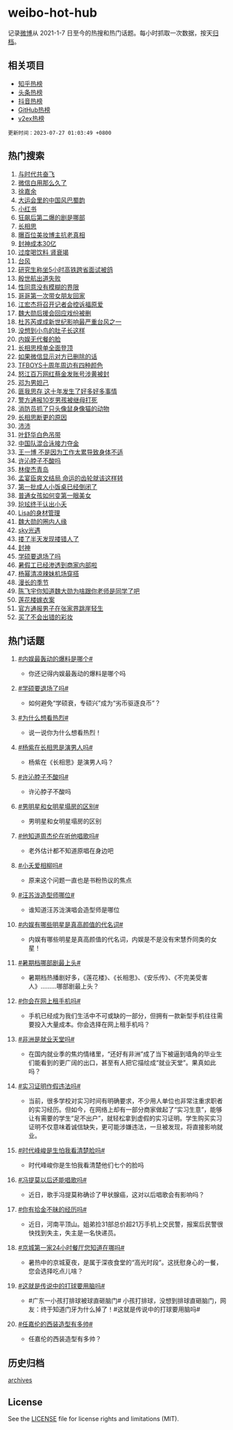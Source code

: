 # weibo-hot-hub

记录[微博](https://www.weibo.com)从 2021-1-7 日至今的热搜和热门话题。每小时抓取一次数据，按天[归档](archives)。

## 相关项目

- [知乎热榜](https://github.com/lonnyzhang423/zhihu-hot-hub)
- [头条热榜](https://github.com/lonnyzhang423/toutiao-hot-hub)
- [抖音热榜](https://github.com/lonnyzhang423/douyin-hot-hub)
- [GitHub热榜](https://github.com/lonnyzhang423/github-hot-hub)
- [v2ex热榜](https://github.com/lonnyzhang423/v2ex-hot-hub)


`更新时间：2023-07-27 01:03:49 +0800`

## 热门搜索

1. [与时代共奋飞](https://m.weibo.cn/search?containerid=100103type%3D1%26t%3D10%26q%3D%23%E4%B8%8E%E6%97%B6%E4%BB%A3%E5%85%B1%E5%A5%8B%E9%A3%9E%23&stream_entry_id=51&isnewpage=1&extparam=seat%3D1%26c_type%3D51%26filter_type%3Drealtimehot%26cate%3D10103%26pos%3D0%26dgr%3D0%26stream_entry_id%3D51%26display_time%3D1690391027%26pre_seqid%3D1690391027331027349173&luicode=10000011&lfid=106003type%253D25%2526t%253D3%2526disable_hot%253D1%2526filter_type%253Drealtimehot)
1. [微信白用那么久了](https://m.weibo.cn/search?containerid=100103type%3D1%26t%3D10%26q%3D%E5%BE%AE%E4%BF%A1%E7%99%BD%E7%94%A8%E9%82%A3%E4%B9%88%E4%B9%85%E4%BA%86&stream_entry_id=31&isnewpage=1&extparam=seat%3D1%26c_type%3D31%26flag%3D1%26cate%3D5001%26q%3D%25E5%25BE%25AE%25E4%25BF%25A1%25E7%2599%25BD%25E7%2594%25A8%25E9%2582%25A3%25E4%25B9%2588%25E4%25B9%2585%25E4%25BA%2586%26stream_entry_id%3D31%26filter_type%3Drealtimehot%26dgr%3D0%26band_rank%3D1%26pos%3D0%26lcate%3D5001%26realpos%3D1%26display_time%3D1690391027%26pre_seqid%3D1690391027331027349173&luicode=10000011&lfid=106003type%253D25%2526t%253D3%2526disable_hot%253D1%2526filter_type%253Drealtimehot)
1. [徐嘉余](https://m.weibo.cn/search?containerid=100103type%3D1%26t%3D10%26q%3D%E5%BE%90%E5%98%89%E4%BD%99&stream_entry_id=31&isnewpage=1&extparam=seat%3D1%26c_type%3D31%26flag%3D16%26cate%3D5001%26q%3D%25E5%25BE%2590%25E5%2598%2589%25E4%25BD%2599%26stream_entry_id%3D31%26filter_type%3Drealtimehot%26dgr%3D0%26band_rank%3D2%26pos%3D1%26lcate%3D5001%26realpos%3D2%26display_time%3D1690391027%26pre_seqid%3D1690391027331027349173&luicode=10000011&lfid=106003type%253D25%2526t%253D3%2526disable_hot%253D1%2526filter_type%253Drealtimehot)
1. [大运会里的中国风巴蜀韵](https://m.weibo.cn/search?containerid=100103type%3D1%26t%3D10%26q%3D%23%E5%A4%A7%E8%BF%90%E4%BC%9A%E9%87%8C%E7%9A%84%E4%B8%AD%E5%9B%BD%E9%A3%8E%E5%B7%B4%E8%9C%80%E9%9F%B5%23&stream_entry_id=31&isnewpage=1&extparam=seat%3D1%26c_type%3D31%26flag%3D0%26cate%3D5001%26q%3D%2523%25E5%25A4%25A7%25E8%25BF%2590%25E4%25BC%259A%25E9%2587%258C%25E7%259A%2584%25E4%25B8%25AD%25E5%259B%25BD%25E9%25A3%258E%25E5%25B7%25B4%25E8%259C%2580%25E9%259F%25B5%2523%26stream_entry_id%3D31%26filter_type%3Drealtimehot%26dgr%3D0%26band_rank%3D3%26pos%3D2%26lcate%3D5001%26realpos%3D3%26display_time%3D1690391027%26pre_seqid%3D1690391027331027349173&luicode=10000011&lfid=106003type%253D25%2526t%253D3%2526disable_hot%253D1%2526filter_type%253Drealtimehot)
1. [小红书](https://m.weibo.cn/search?containerid=100103type%3D1%26t%3D10%26q%3D%E5%B0%8F%E7%BA%A2%E4%B9%A6&stream_entry_id=31&isnewpage=1&extparam=seat%3D1%26c_type%3D31%26flag%3D1%26cate%3D5001%26q%3D%25E5%25B0%258F%25E7%25BA%25A2%25E4%25B9%25A6%26stream_entry_id%3D31%26filter_type%3Drealtimehot%26dgr%3D0%26band_rank%3D4%26pos%3D3%26lcate%3D5001%26realpos%3D4%26display_time%3D1690391027%26pre_seqid%3D1690391027331027349173&luicode=10000011&lfid=106003type%253D25%2526t%253D3%2526disable_hot%253D1%2526filter_type%253Drealtimehot)
1. [狂飙后第二爆的剧是哪部](https://m.weibo.cn/search?containerid=100103type%3D1%26t%3D10%26q%3D%23%E7%8B%82%E9%A3%99%E5%90%8E%E7%AC%AC%E4%BA%8C%E7%88%86%E7%9A%84%E5%89%A7%E6%98%AF%E5%93%AA%E9%83%A8%23&stream_entry_id=31&isnewpage=1&extparam=seat%3D1%26c_type%3D31%26flag%3D2%26cate%3D5001%26q%3D%2523%25E7%258B%2582%25E9%25A3%2599%25E5%2590%258E%25E7%25AC%25AC%25E4%25BA%258C%25E7%2588%2586%25E7%259A%2584%25E5%2589%25A7%25E6%2598%25AF%25E5%2593%25AA%25E9%2583%25A8%2523%26stream_entry_id%3D31%26filter_type%3Drealtimehot%26dgr%3D0%26band_rank%3D5%26pos%3D4%26lcate%3D5001%26realpos%3D5%26display_time%3D1690391027%26pre_seqid%3D1690391027331027349173&luicode=10000011&lfid=106003type%253D25%2526t%253D3%2526disable_hot%253D1%2526filter_type%253Drealtimehot)
1. [长相思](https://m.weibo.cn/search?containerid=100103type%3D1%26t%3D10%26q%3D%E9%95%BF%E7%9B%B8%E6%80%9D&stream_entry_id=31&isnewpage=1&extparam=seat%3D1%26c_type%3D31%26flag%3D16%26cate%3D5001%26q%3D%25E9%2595%25BF%25E7%259B%25B8%25E6%2580%259D%26stream_entry_id%3D31%26filter_type%3Drealtimehot%26dgr%3D0%26band_rank%3D6%26pos%3D5%26lcate%3D5001%26realpos%3D6%26display_time%3D1690391027%26pre_seqid%3D1690391027331027349173&luicode=10000011&lfid=106003type%253D25%2526t%253D3%2526disable_hot%253D1%2526filter_type%253Drealtimehot)
1. [曝百位美妆博主抗老真相](https://m.weibo.cn/search?containerid=100103type%3D1%26t%3D10%26q%3D%23%E6%9B%9D%E7%99%BE%E4%BD%8D%E7%BE%8E%E5%A6%86%E5%8D%9A%E4%B8%BB%E6%8A%97%E8%80%81%E7%9C%9F%E7%9B%B8%23&stream_entry_id=31&isnewpage=1&extparam=seat%3D1%26c_type%3D31%26cate%3D5001%26q%3D%2523%25E6%259B%259D%25E7%2599%25BE%25E4%25BD%258D%25E7%25BE%258E%25E5%25A6%2586%25E5%258D%259A%25E4%25B8%25BB%25E6%258A%2597%25E8%2580%2581%25E7%259C%259F%25E7%259B%25B8%2523%26stream_entry_id%3D31%26dgr%3D0%26lcate%3D5001%26filter_type%3Drealtimehot%26topic_ad%3D1%26band_rank%3D7%26pos%3D6%26adid%3D197281%26is_ad_pos%3D1%26display_time%3D1690391027%26pre_seqid%3D1690391027331027349173&luicode=10000011&lfid=106003type%253D25%2526t%253D3%2526disable_hot%253D1%2526filter_type%253Drealtimehot)
1. [封神成本30亿](https://m.weibo.cn/search?containerid=100103type%3D1%26t%3D10%26q%3D%23%E5%B0%81%E7%A5%9E%E6%88%90%E6%9C%AC30%E4%BA%BF%23&stream_entry_id=31&isnewpage=1&extparam=seat%3D1%26c_type%3D31%26flag%3D0%26cate%3D5001%26q%3D%2523%25E5%25B0%2581%25E7%25A5%259E%25E6%2588%2590%25E6%259C%25AC30%25E4%25BA%25BF%2523%26stream_entry_id%3D31%26filter_type%3Drealtimehot%26dgr%3D0%26band_rank%3D7%26pos%3D7%26lcate%3D5001%26realpos%3D7%26display_time%3D1690391027%26pre_seqid%3D1690391027331027349173&luicode=10000011&lfid=106003type%253D25%2526t%253D3%2526disable_hot%253D1%2526filter_type%253Drealtimehot)
1. [过度喝饮料 肾衰竭](https://m.weibo.cn/search?containerid=100103type%3D1%26t%3D10%26q%3D%E8%BF%87%E5%BA%A6%E5%96%9D%E9%A5%AE%E6%96%99+%E8%82%BE%E8%A1%B0%E7%AB%AD&stream_entry_id=31&isnewpage=1&extparam=seat%3D1%26c_type%3D31%26flag%3D0%26cate%3D5001%26q%3D%25E8%25BF%2587%25E5%25BA%25A6%25E5%2596%259D%25E9%25A5%25AE%25E6%2596%2599%2520%25E8%2582%25BE%25E8%25A1%25B0%25E7%25AB%25AD%26stream_entry_id%3D31%26filter_type%3Drealtimehot%26dgr%3D0%26band_rank%3D8%26pos%3D8%26lcate%3D5001%26realpos%3D8%26display_time%3D1690391027%26pre_seqid%3D1690391027331027349173&luicode=10000011&lfid=106003type%253D25%2526t%253D3%2526disable_hot%253D1%2526filter_type%253Drealtimehot)
1. [台风](https://m.weibo.cn/search?containerid=100103type%3D1%26t%3D10%26q%3D%E5%8F%B0%E9%A3%8E&stream_entry_id=31&isnewpage=1&extparam=seat%3D1%26c_type%3D31%26flag%3D0%26cate%3D5001%26q%3D%25E5%258F%25B0%25E9%25A3%258E%26stream_entry_id%3D31%26filter_type%3Drealtimehot%26dgr%3D0%26band_rank%3D9%26pos%3D9%26lcate%3D5001%26realpos%3D9%26display_time%3D1690391027%26pre_seqid%3D1690391027331027349173&luicode=10000011&lfid=106003type%253D25%2526t%253D3%2526disable_hot%253D1%2526filter_type%253Drealtimehot)
1. [研究生称坐5小时高铁跨省面试被鸽](https://m.weibo.cn/search?containerid=100103type%3D1%26t%3D10%26q%3D%23%E7%A0%94%E7%A9%B6%E7%94%9F%E7%A7%B0%E5%9D%905%E5%B0%8F%E6%97%B6%E9%AB%98%E9%93%81%E8%B7%A8%E7%9C%81%E9%9D%A2%E8%AF%95%E8%A2%AB%E9%B8%BD%23&stream_entry_id=31&isnewpage=1&extparam=seat%3D1%26c_type%3D31%26flag%3D0%26cate%3D5001%26q%3D%2523%25E7%25A0%2594%25E7%25A9%25B6%25E7%2594%259F%25E7%25A7%25B0%25E5%259D%25905%25E5%25B0%258F%25E6%2597%25B6%25E9%25AB%2598%25E9%2593%2581%25E8%25B7%25A8%25E7%259C%2581%25E9%259D%25A2%25E8%25AF%2595%25E8%25A2%25AB%25E9%25B8%25BD%2523%26stream_entry_id%3D31%26filter_type%3Drealtimehot%26dgr%3D0%26band_rank%3D10%26pos%3D10%26lcate%3D5001%26realpos%3D10%26display_time%3D1690391027%26pre_seqid%3D1690391027331027349173&luicode=10000011&lfid=106003type%253D25%2526t%253D3%2526disable_hot%253D1%2526filter_type%253Drealtimehot)
1. [殷世航出道失败](https://m.weibo.cn/search?containerid=100103type%3D1%26t%3D10%26q%3D%23%E6%AE%B7%E4%B8%96%E8%88%AA%E5%87%BA%E9%81%93%E5%A4%B1%E8%B4%A5%23&stream_entry_id=31&isnewpage=1&extparam=seat%3D1%26c_type%3D31%26flag%3D2%26cate%3D5001%26q%3D%2523%25E6%25AE%25B7%25E4%25B8%2596%25E8%2588%25AA%25E5%2587%25BA%25E9%2581%2593%25E5%25A4%25B1%25E8%25B4%25A5%2523%26stream_entry_id%3D31%26filter_type%3Drealtimehot%26dgr%3D0%26band_rank%3D11%26pos%3D11%26lcate%3D5001%26realpos%3D11%26display_time%3D1690391027%26pre_seqid%3D1690391027331027349173&luicode=10000011&lfid=106003type%253D25%2526t%253D3%2526disable_hot%253D1%2526filter_type%253Drealtimehot)
1. [性同意没有模糊的界限](https://m.weibo.cn/search?containerid=100103type%3D1%26t%3D10%26q%3D%23%E6%80%A7%E5%90%8C%E6%84%8F%E6%B2%A1%E6%9C%89%E6%A8%A1%E7%B3%8A%E7%9A%84%E7%95%8C%E9%99%90%23&stream_entry_id=31&isnewpage=1&extparam=seat%3D1%26c_type%3D31%26flag%3D2%26cate%3D5001%26q%3D%2523%25E6%2580%25A7%25E5%2590%258C%25E6%2584%258F%25E6%25B2%25A1%25E6%259C%2589%25E6%25A8%25A1%25E7%25B3%258A%25E7%259A%2584%25E7%2595%258C%25E9%2599%2590%2523%26stream_entry_id%3D31%26filter_type%3Drealtimehot%26dgr%3D0%26band_rank%3D12%26pos%3D12%26lcate%3D5001%26realpos%3D12%26display_time%3D1690391027%26pre_seqid%3D1690391027331027349173&luicode=10000011&lfid=106003type%253D25%2526t%253D3%2526disable_hot%253D1%2526filter_type%253Drealtimehot)
1. [哥哥第一次带女朋友回家](https://m.weibo.cn/search?containerid=100103type%3D1%26t%3D10%26q%3D%E5%93%A5%E5%93%A5%E7%AC%AC%E4%B8%80%E6%AC%A1%E5%B8%A6%E5%A5%B3%E6%9C%8B%E5%8F%8B%E5%9B%9E%E5%AE%B6&stream_entry_id=31&isnewpage=1&extparam=seat%3D1%26c_type%3D31%26flag%3D0%26cate%3D5001%26q%3D%25E5%2593%25A5%25E5%2593%25A5%25E7%25AC%25AC%25E4%25B8%2580%25E6%25AC%25A1%25E5%25B8%25A6%25E5%25A5%25B3%25E6%259C%258B%25E5%258F%258B%25E5%259B%259E%25E5%25AE%25B6%26stream_entry_id%3D31%26filter_type%3Drealtimehot%26dgr%3D0%26band_rank%3D13%26pos%3D13%26lcate%3D5001%26realpos%3D13%26display_time%3D1690391027%26pre_seqid%3D1690391027331027349173&luicode=10000011&lfid=106003type%253D25%2526t%253D3%2526disable_hot%253D1%2526filter_type%253Drealtimehot)
1. [江宏杰将召开记者会控诉福原爱](https://m.weibo.cn/search?containerid=100103type%3D1%26t%3D10%26q%3D%23%E6%B1%9F%E5%AE%8F%E6%9D%B0%E5%B0%86%E5%8F%AC%E5%BC%80%E8%AE%B0%E8%80%85%E4%BC%9A%E6%8E%A7%E8%AF%89%E7%A6%8F%E5%8E%9F%E7%88%B1%23&stream_entry_id=31&isnewpage=1&extparam=seat%3D1%26c_type%3D31%26flag%3D0%26cate%3D5001%26q%3D%2523%25E6%25B1%259F%25E5%25AE%258F%25E6%259D%25B0%25E5%25B0%2586%25E5%258F%25AC%25E5%25BC%2580%25E8%25AE%25B0%25E8%2580%2585%25E4%25BC%259A%25E6%258E%25A7%25E8%25AF%2589%25E7%25A6%258F%25E5%258E%259F%25E7%2588%25B1%2523%26stream_entry_id%3D31%26filter_type%3Drealtimehot%26dgr%3D0%26band_rank%3D14%26pos%3D14%26lcate%3D5001%26realpos%3D14%26display_time%3D1690391027%26pre_seqid%3D1690391027331027349173&luicode=10000011&lfid=106003type%253D25%2526t%253D3%2526disable_hot%253D1%2526filter_type%253Drealtimehot)
1. [魏大勋后援会回应戏份被删](https://m.weibo.cn/search?containerid=100103type%3D1%26t%3D10%26q%3D%23%E9%AD%8F%E5%A4%A7%E5%8B%8B%E5%90%8E%E6%8F%B4%E4%BC%9A%E5%9B%9E%E5%BA%94%E6%88%8F%E4%BB%BD%E8%A2%AB%E5%88%A0%23&stream_entry_id=31&isnewpage=1&extparam=seat%3D1%26c_type%3D31%26flag%3D0%26cate%3D5001%26q%3D%2523%25E9%25AD%258F%25E5%25A4%25A7%25E5%258B%258B%25E5%2590%258E%25E6%258F%25B4%25E4%25BC%259A%25E5%259B%259E%25E5%25BA%2594%25E6%2588%258F%25E4%25BB%25BD%25E8%25A2%25AB%25E5%2588%25A0%2523%26stream_entry_id%3D31%26filter_type%3Drealtimehot%26dgr%3D0%26band_rank%3D15%26pos%3D15%26lcate%3D5001%26realpos%3D15%26display_time%3D1690391027%26pre_seqid%3D1690391027331027349173&luicode=10000011&lfid=106003type%253D25%2526t%253D3%2526disable_hot%253D1%2526filter_type%253Drealtimehot)
1. [杜苏芮或成新世纪影响最严重台风之一](https://m.weibo.cn/search?containerid=100103type%3D1%26t%3D10%26q%3D%23%E6%9D%9C%E8%8B%8F%E8%8A%AE%E6%88%96%E6%88%90%E6%96%B0%E4%B8%96%E7%BA%AA%E5%BD%B1%E5%93%8D%E6%9C%80%E4%B8%A5%E9%87%8D%E5%8F%B0%E9%A3%8E%E4%B9%8B%E4%B8%80%23&stream_entry_id=31&isnewpage=1&extparam=seat%3D1%26c_type%3D31%26flag%3D0%26cate%3D5001%26q%3D%2523%25E6%259D%259C%25E8%258B%258F%25E8%258A%25AE%25E6%2588%2596%25E6%2588%2590%25E6%2596%25B0%25E4%25B8%2596%25E7%25BA%25AA%25E5%25BD%25B1%25E5%2593%258D%25E6%259C%2580%25E4%25B8%25A5%25E9%2587%258D%25E5%258F%25B0%25E9%25A3%258E%25E4%25B9%258B%25E4%25B8%2580%2523%26stream_entry_id%3D31%26filter_type%3Drealtimehot%26dgr%3D0%26band_rank%3D16%26pos%3D16%26lcate%3D5001%26realpos%3D16%26display_time%3D1690391027%26pre_seqid%3D1690391027331027349173&luicode=10000011&lfid=106003type%253D25%2526t%253D3%2526disable_hot%253D1%2526filter_type%253Drealtimehot)
1. [没想到小鸟的肚子长这样](https://m.weibo.cn/search?containerid=100103type%3D1%26t%3D10%26q%3D%23%E6%B2%A1%E6%83%B3%E5%88%B0%E5%B0%8F%E9%B8%9F%E7%9A%84%E8%82%9A%E5%AD%90%E9%95%BF%E8%BF%99%E6%A0%B7%23&stream_entry_id=31&isnewpage=1&extparam=seat%3D1%26c_type%3D31%26flag%3D0%26cate%3D5001%26q%3D%2523%25E6%25B2%25A1%25E6%2583%25B3%25E5%2588%25B0%25E5%25B0%258F%25E9%25B8%259F%25E7%259A%2584%25E8%2582%259A%25E5%25AD%2590%25E9%2595%25BF%25E8%25BF%2599%25E6%25A0%25B7%2523%26stream_entry_id%3D31%26filter_type%3Drealtimehot%26dgr%3D0%26band_rank%3D17%26pos%3D17%26lcate%3D5001%26realpos%3D17%26display_time%3D1690391027%26pre_seqid%3D1690391027331027349173&luicode=10000011&lfid=106003type%253D25%2526t%253D3%2526disable_hot%253D1%2526filter_type%253Drealtimehot)
1. [内娱无代餐的脸](https://m.weibo.cn/search?containerid=100103type%3D1%26t%3D10%26q%3D%23%E5%86%85%E5%A8%B1%E6%97%A0%E4%BB%A3%E9%A4%90%E7%9A%84%E8%84%B8%23&stream_entry_id=31&isnewpage=1&extparam=seat%3D1%26c_type%3D31%26flag%3D0%26cate%3D5001%26q%3D%2523%25E5%2586%2585%25E5%25A8%25B1%25E6%2597%25A0%25E4%25BB%25A3%25E9%25A4%2590%25E7%259A%2584%25E8%2584%25B8%2523%26stream_entry_id%3D31%26filter_type%3Drealtimehot%26dgr%3D0%26band_rank%3D18%26pos%3D18%26lcate%3D5001%26realpos%3D18%26display_time%3D1690391027%26pre_seqid%3D1690391027331027349173&luicode=10000011&lfid=106003type%253D25%2526t%253D3%2526disable_hot%253D1%2526filter_type%253Drealtimehot)
1. [长相思榜单全面登顶](https://m.weibo.cn/search?containerid=100103type%3D1%26t%3D10%26q%3D%23%E9%95%BF%E7%9B%B8%E6%80%9D%E6%A6%9C%E5%8D%95%E5%85%A8%E9%9D%A2%E7%99%BB%E9%A1%B6%23&stream_entry_id=31&isnewpage=1&extparam=seat%3D1%26c_type%3D31%26flag%3D0%26cate%3D5001%26q%3D%2523%25E9%2595%25BF%25E7%259B%25B8%25E6%2580%259D%25E6%25A6%259C%25E5%258D%2595%25E5%2585%25A8%25E9%259D%25A2%25E7%2599%25BB%25E9%25A1%25B6%2523%26stream_entry_id%3D31%26filter_type%3Drealtimehot%26dgr%3D0%26band_rank%3D19%26pos%3D19%26lcate%3D5001%26realpos%3D19%26display_time%3D1690391027%26pre_seqid%3D1690391027331027349173&luicode=10000011&lfid=106003type%253D25%2526t%253D3%2526disable_hot%253D1%2526filter_type%253Drealtimehot)
1. [如果微信显示对方已删除的话](https://m.weibo.cn/search?containerid=100103type%3D1%26t%3D10%26q%3D%23%E5%A6%82%E6%9E%9C%E5%BE%AE%E4%BF%A1%E6%98%BE%E7%A4%BA%E5%AF%B9%E6%96%B9%E5%B7%B2%E5%88%A0%E9%99%A4%E7%9A%84%E8%AF%9D%23&stream_entry_id=31&isnewpage=1&extparam=seat%3D1%26c_type%3D31%26flag%3D0%26cate%3D5001%26q%3D%2523%25E5%25A6%2582%25E6%259E%259C%25E5%25BE%25AE%25E4%25BF%25A1%25E6%2598%25BE%25E7%25A4%25BA%25E5%25AF%25B9%25E6%2596%25B9%25E5%25B7%25B2%25E5%2588%25A0%25E9%2599%25A4%25E7%259A%2584%25E8%25AF%259D%2523%26stream_entry_id%3D31%26filter_type%3Drealtimehot%26dgr%3D0%26band_rank%3D20%26pos%3D20%26lcate%3D5001%26realpos%3D20%26display_time%3D1690391027%26pre_seqid%3D1690391027331027349173&luicode=10000011&lfid=106003type%253D25%2526t%253D3%2526disable_hot%253D1%2526filter_type%253Drealtimehot)
1. [TFBOYS十周年周边有四种颜色](https://m.weibo.cn/search?containerid=100103type%3D1%26t%3D10%26q%3D%23TFBOYS%E5%8D%81%E5%91%A8%E5%B9%B4%E5%91%A8%E8%BE%B9%E6%9C%89%E5%9B%9B%E7%A7%8D%E9%A2%9C%E8%89%B2%23&stream_entry_id=31&isnewpage=1&extparam=seat%3D1%26c_type%3D31%26flag%3D1%26cate%3D5001%26q%3D%2523TFBOYS%25E5%258D%2581%25E5%2591%25A8%25E5%25B9%25B4%25E5%2591%25A8%25E8%25BE%25B9%25E6%259C%2589%25E5%259B%259B%25E7%25A7%258D%25E9%25A2%259C%25E8%2589%25B2%2523%26stream_entry_id%3D31%26filter_type%3Drealtimehot%26dgr%3D0%26band_rank%3D21%26pos%3D21%26lcate%3D5001%26realpos%3D21%26display_time%3D1690391027%26pre_seqid%3D1690391027331027349173&luicode=10000011&lfid=106003type%253D25%2526t%253D3%2526disable_hot%253D1%2526filter_type%253Drealtimehot)
1. [怒江百万网红蔡金发账号涉黄被封](https://m.weibo.cn/search?containerid=100103type%3D1%26t%3D10%26q%3D%23%E6%80%92%E6%B1%9F%E7%99%BE%E4%B8%87%E7%BD%91%E7%BA%A2%E8%94%A1%E9%87%91%E5%8F%91%E8%B4%A6%E5%8F%B7%E6%B6%89%E9%BB%84%E8%A2%AB%E5%B0%81%23&stream_entry_id=31&isnewpage=1&extparam=seat%3D1%26c_type%3D31%26flag%3D0%26cate%3D5001%26q%3D%2523%25E6%2580%2592%25E6%25B1%259F%25E7%2599%25BE%25E4%25B8%2587%25E7%25BD%2591%25E7%25BA%25A2%25E8%2594%25A1%25E9%2587%2591%25E5%258F%2591%25E8%25B4%25A6%25E5%258F%25B7%25E6%25B6%2589%25E9%25BB%2584%25E8%25A2%25AB%25E5%25B0%2581%2523%26stream_entry_id%3D31%26filter_type%3Drealtimehot%26dgr%3D0%26band_rank%3D22%26pos%3D22%26lcate%3D5001%26realpos%3D22%26display_time%3D1690391027%26pre_seqid%3D1690391027331027349173&luicode=10000011&lfid=106003type%253D25%2526t%253D3%2526disable_hot%253D1%2526filter_type%253Drealtimehot)
1. [邓为男妲己](https://m.weibo.cn/search?containerid=100103type%3D1%26t%3D10%26q%3D%23%E9%82%93%E4%B8%BA%E7%94%B7%E5%A6%B2%E5%B7%B1%23&stream_entry_id=31&isnewpage=1&extparam=seat%3D1%26c_type%3D31%26flag%3D0%26cate%3D5001%26q%3D%2523%25E9%2582%2593%25E4%25B8%25BA%25E7%2594%25B7%25E5%25A6%25B2%25E5%25B7%25B1%2523%26stream_entry_id%3D31%26filter_type%3Drealtimehot%26dgr%3D0%26band_rank%3D23%26pos%3D23%26lcate%3D5001%26realpos%3D23%26display_time%3D1690391027%26pre_seqid%3D1690391027331027349173&luicode=10000011&lfid=106003type%253D25%2526t%253D3%2526disable_hot%253D1%2526filter_type%253Drealtimehot)
1. [匪我思存 这十年发生了好多好多事情](https://m.weibo.cn/search?containerid=100103type%3D1%26t%3D10%26q%3D%E5%8C%AA%E6%88%91%E6%80%9D%E5%AD%98+%E8%BF%99%E5%8D%81%E5%B9%B4%E5%8F%91%E7%94%9F%E4%BA%86%E5%A5%BD%E5%A4%9A%E5%A5%BD%E5%A4%9A%E4%BA%8B%E6%83%85&stream_entry_id=31&isnewpage=1&extparam=seat%3D1%26c_type%3D31%26flag%3D0%26cate%3D5001%26q%3D%25E5%258C%25AA%25E6%2588%2591%25E6%2580%259D%25E5%25AD%2598%2520%25E8%25BF%2599%25E5%258D%2581%25E5%25B9%25B4%25E5%258F%2591%25E7%2594%259F%25E4%25BA%2586%25E5%25A5%25BD%25E5%25A4%259A%25E5%25A5%25BD%25E5%25A4%259A%25E4%25BA%258B%25E6%2583%2585%26stream_entry_id%3D31%26filter_type%3Drealtimehot%26dgr%3D0%26band_rank%3D24%26pos%3D24%26lcate%3D5001%26realpos%3D24%26display_time%3D1690391027%26pre_seqid%3D1690391027331027349173&luicode=10000011&lfid=106003type%253D25%2526t%253D3%2526disable_hot%253D1%2526filter_type%253Drealtimehot)
1. [警方通报10岁男孩被继母打死](https://m.weibo.cn/search?containerid=100103type%3D1%26t%3D10%26q%3D%23%E8%AD%A6%E6%96%B9%E9%80%9A%E6%8A%A510%E5%B2%81%E7%94%B7%E5%AD%A9%E8%A2%AB%E7%BB%A7%E6%AF%8D%E6%89%93%E6%AD%BB%23&stream_entry_id=31&isnewpage=1&extparam=seat%3D1%26c_type%3D31%26flag%3D0%26cate%3D5001%26q%3D%2523%25E8%25AD%25A6%25E6%2596%25B9%25E9%2580%259A%25E6%258A%25A510%25E5%25B2%2581%25E7%2594%25B7%25E5%25AD%25A9%25E8%25A2%25AB%25E7%25BB%25A7%25E6%25AF%258D%25E6%2589%2593%25E6%25AD%25BB%2523%26stream_entry_id%3D31%26filter_type%3Drealtimehot%26dgr%3D0%26band_rank%3D25%26pos%3D25%26lcate%3D5001%26realpos%3D25%26display_time%3D1690391027%26pre_seqid%3D1690391027331027349173&luicode=10000011&lfid=106003type%253D25%2526t%253D3%2526disable_hot%253D1%2526filter_type%253Drealtimehot)
1. [消防员抓了只头像鼠身像猫的动物](https://m.weibo.cn/search?containerid=100103type%3D1%26t%3D10%26q%3D%23%E6%B6%88%E9%98%B2%E5%91%98%E6%8A%93%E4%BA%86%E5%8F%AA%E5%A4%B4%E5%83%8F%E9%BC%A0%E8%BA%AB%E5%83%8F%E7%8C%AB%E7%9A%84%E5%8A%A8%E7%89%A9%23&stream_entry_id=31&isnewpage=1&extparam=seat%3D1%26c_type%3D31%26flag%3D32768%26cate%3D5001%26q%3D%2523%25E6%25B6%2588%25E9%2598%25B2%25E5%2591%2598%25E6%258A%2593%25E4%25BA%2586%25E5%258F%25AA%25E5%25A4%25B4%25E5%2583%258F%25E9%25BC%25A0%25E8%25BA%25AB%25E5%2583%258F%25E7%258C%25AB%25E7%259A%2584%25E5%258A%25A8%25E7%2589%25A9%2523%26stream_entry_id%3D31%26filter_type%3Drealtimehot%26dgr%3D0%26band_rank%3D26%26pos%3D26%26lcate%3D5001%26realpos%3D26%26display_time%3D1690391027%26pre_seqid%3D1690391027331027349173&luicode=10000011&lfid=106003type%253D25%2526t%253D3%2526disable_hot%253D1%2526filter_type%253Drealtimehot)
1. [长相思断更的原因](https://m.weibo.cn/search?containerid=100103type%3D1%26t%3D10%26q%3D%23%E9%95%BF%E7%9B%B8%E6%80%9D%E6%96%AD%E6%9B%B4%E7%9A%84%E5%8E%9F%E5%9B%A0%23&stream_entry_id=31&isnewpage=1&extparam=seat%3D1%26c_type%3D31%26flag%3D0%26cate%3D5001%26q%3D%2523%25E9%2595%25BF%25E7%259B%25B8%25E6%2580%259D%25E6%2596%25AD%25E6%259B%25B4%25E7%259A%2584%25E5%258E%259F%25E5%259B%25A0%2523%26stream_entry_id%3D31%26filter_type%3Drealtimehot%26dgr%3D0%26band_rank%3D27%26pos%3D27%26lcate%3D5001%26realpos%3D27%26display_time%3D1690391027%26pre_seqid%3D1690391027331027349173&luicode=10000011&lfid=106003type%253D25%2526t%253D3%2526disable_hot%253D1%2526filter_type%253Drealtimehot)
1. [沛沛](https://m.weibo.cn/search?containerid=100103type%3D1%26t%3D10%26q%3D%E6%B2%9B%E6%B2%9B&stream_entry_id=31&isnewpage=1&extparam=seat%3D1%26c_type%3D31%26flag%3D0%26cate%3D5001%26q%3D%25E6%25B2%259B%25E6%25B2%259B%26stream_entry_id%3D31%26filter_type%3Drealtimehot%26dgr%3D0%26band_rank%3D28%26pos%3D28%26lcate%3D5001%26realpos%3D28%26display_time%3D1690391027%26pre_seqid%3D1690391027331027349173&luicode=10000011&lfid=106003type%253D25%2526t%253D3%2526disable_hot%253D1%2526filter_type%253Drealtimehot)
1. [叶舒华白色吊带](https://m.weibo.cn/search?containerid=100103type%3D1%26t%3D10%26q%3D%23%E5%8F%B6%E8%88%92%E5%8D%8E%E7%99%BD%E8%89%B2%E5%90%8A%E5%B8%A6%23&stream_entry_id=31&isnewpage=1&extparam=seat%3D1%26c_type%3D31%26flag%3D0%26cate%3D5001%26q%3D%2523%25E5%258F%25B6%25E8%2588%2592%25E5%258D%258E%25E7%2599%25BD%25E8%2589%25B2%25E5%2590%258A%25E5%25B8%25A6%2523%26stream_entry_id%3D31%26filter_type%3Drealtimehot%26dgr%3D0%26band_rank%3D29%26pos%3D29%26lcate%3D5001%26realpos%3D29%26display_time%3D1690391027%26pre_seqid%3D1690391027331027349173&luicode=10000011&lfid=106003type%253D25%2526t%253D3%2526disable_hot%253D1%2526filter_type%253Drealtimehot)
1. [中国队混合泳接力夺金](https://m.weibo.cn/search?containerid=100103type%3D1%26t%3D10%26q%3D%23%E4%B8%AD%E5%9B%BD%E9%98%9F%E6%B7%B7%E5%90%88%E6%B3%B3%E6%8E%A5%E5%8A%9B%E5%A4%BA%E9%87%91%23&stream_entry_id=31&isnewpage=1&extparam=seat%3D1%26c_type%3D31%26flag%3D0%26cate%3D5001%26q%3D%2523%25E4%25B8%25AD%25E5%259B%25BD%25E9%2598%259F%25E6%25B7%25B7%25E5%2590%2588%25E6%25B3%25B3%25E6%258E%25A5%25E5%258A%259B%25E5%25A4%25BA%25E9%2587%2591%2523%26stream_entry_id%3D31%26filter_type%3Drealtimehot%26dgr%3D0%26band_rank%3D30%26pos%3D30%26lcate%3D5001%26realpos%3D30%26display_time%3D1690391027%26pre_seqid%3D1690391027331027349173&luicode=10000011&lfid=106003type%253D25%2526t%253D3%2526disable_hot%253D1%2526filter_type%253Drealtimehot)
1. [王一博 不是因为工作太累导致身体不适](https://m.weibo.cn/search?containerid=100103type%3D1%26t%3D10%26q%3D%E7%8E%8B%E4%B8%80%E5%8D%9A+%E4%B8%8D%E6%98%AF%E5%9B%A0%E4%B8%BA%E5%B7%A5%E4%BD%9C%E5%A4%AA%E7%B4%AF%E5%AF%BC%E8%87%B4%E8%BA%AB%E4%BD%93%E4%B8%8D%E9%80%82&stream_entry_id=31&isnewpage=1&extparam=seat%3D1%26c_type%3D31%26flag%3D0%26cate%3D5001%26q%3D%25E7%258E%258B%25E4%25B8%2580%25E5%258D%259A%2520%25E4%25B8%258D%25E6%2598%25AF%25E5%259B%25A0%25E4%25B8%25BA%25E5%25B7%25A5%25E4%25BD%259C%25E5%25A4%25AA%25E7%25B4%25AF%25E5%25AF%25BC%25E8%2587%25B4%25E8%25BA%25AB%25E4%25BD%2593%25E4%25B8%258D%25E9%2580%2582%26stream_entry_id%3D31%26filter_type%3Drealtimehot%26dgr%3D0%26band_rank%3D31%26pos%3D31%26lcate%3D5001%26realpos%3D31%26display_time%3D1690391027%26pre_seqid%3D1690391027331027349173&luicode=10000011&lfid=106003type%253D25%2526t%253D3%2526disable_hot%253D1%2526filter_type%253Drealtimehot)
1. [许沁脖子不酸吗](https://m.weibo.cn/search?containerid=100103type%3D1%26t%3D10%26q%3D%23%E8%AE%B8%E6%B2%81%E8%84%96%E5%AD%90%E4%B8%8D%E9%85%B8%E5%90%97%23&stream_entry_id=31&isnewpage=1&extparam=seat%3D1%26c_type%3D31%26flag%3D0%26cate%3D5001%26q%3D%2523%25E8%25AE%25B8%25E6%25B2%2581%25E8%2584%2596%25E5%25AD%2590%25E4%25B8%258D%25E9%2585%25B8%25E5%2590%2597%2523%26stream_entry_id%3D31%26filter_type%3Drealtimehot%26dgr%3D0%26band_rank%3D32%26pos%3D32%26lcate%3D5001%26realpos%3D32%26display_time%3D1690391027%26pre_seqid%3D1690391027331027349173&luicode=10000011&lfid=106003type%253D25%2526t%253D3%2526disable_hot%253D1%2526filter_type%253Drealtimehot)
1. [林俊杰青岛](https://m.weibo.cn/search?containerid=100103type%3D1%26t%3D10%26q%3D%23%E6%9E%97%E4%BF%8A%E6%9D%B0%E9%9D%92%E5%B2%9B%23&stream_entry_id=31&isnewpage=1&extparam=seat%3D1%26c_type%3D31%26flag%3D1%26cate%3D5001%26q%3D%2523%25E6%259E%2597%25E4%25BF%258A%25E6%259D%25B0%25E9%259D%2592%25E5%25B2%259B%2523%26stream_entry_id%3D31%26filter_type%3Drealtimehot%26dgr%3D0%26band_rank%3D33%26pos%3D33%26lcate%3D5001%26realpos%3D33%26display_time%3D1690391027%26pre_seqid%3D1690391027331027349173&luicode=10000011&lfid=106003type%253D25%2526t%253D3%2526disable_hot%253D1%2526filter_type%253Drealtimehot)
1. [孟宴臣爽文结局 命运的齿轮就该这样转](https://m.weibo.cn/search?containerid=100103type%3D1%26t%3D10%26q%3D%E5%AD%9F%E5%AE%B4%E8%87%A3%E7%88%BD%E6%96%87%E7%BB%93%E5%B1%80+%E5%91%BD%E8%BF%90%E7%9A%84%E9%BD%BF%E8%BD%AE%E5%B0%B1%E8%AF%A5%E8%BF%99%E6%A0%B7%E8%BD%AC&stream_entry_id=31&isnewpage=1&extparam=seat%3D1%26c_type%3D31%26flag%3D0%26cate%3D5001%26q%3D%25E5%25AD%259F%25E5%25AE%25B4%25E8%2587%25A3%25E7%2588%25BD%25E6%2596%2587%25E7%25BB%2593%25E5%25B1%2580%2520%25E5%2591%25BD%25E8%25BF%2590%25E7%259A%2584%25E9%25BD%25BF%25E8%25BD%25AE%25E5%25B0%25B1%25E8%25AF%25A5%25E8%25BF%2599%25E6%25A0%25B7%25E8%25BD%25AC%26stream_entry_id%3D31%26filter_type%3Drealtimehot%26dgr%3D0%26band_rank%3D34%26pos%3D34%26lcate%3D5001%26realpos%3D34%26display_time%3D1690391027%26pre_seqid%3D1690391027331027349173&luicode=10000011&lfid=106003type%253D25%2526t%253D3%2526disable_hot%253D1%2526filter_type%253Drealtimehot)
1. [第一批成人小饭桌已经倒闭了](https://m.weibo.cn/search?containerid=100103type%3D1%26t%3D10%26q%3D%23%E7%AC%AC%E4%B8%80%E6%89%B9%E6%88%90%E4%BA%BA%E5%B0%8F%E9%A5%AD%E6%A1%8C%E5%B7%B2%E7%BB%8F%E5%80%92%E9%97%AD%E4%BA%86%23&stream_entry_id=31&isnewpage=1&extparam=seat%3D1%26c_type%3D31%26flag%3D0%26cate%3D5001%26q%3D%2523%25E7%25AC%25AC%25E4%25B8%2580%25E6%2589%25B9%25E6%2588%2590%25E4%25BA%25BA%25E5%25B0%258F%25E9%25A5%25AD%25E6%25A1%258C%25E5%25B7%25B2%25E7%25BB%258F%25E5%2580%2592%25E9%2597%25AD%25E4%25BA%2586%2523%26stream_entry_id%3D31%26filter_type%3Drealtimehot%26dgr%3D0%26band_rank%3D35%26pos%3D35%26lcate%3D5001%26realpos%3D35%26display_time%3D1690391027%26pre_seqid%3D1690391027331027349173&luicode=10000011&lfid=106003type%253D25%2526t%253D3%2526disable_hot%253D1%2526filter_type%253Drealtimehot)
1. [普通女孩如何变第一眼美女](https://m.weibo.cn/search?containerid=100103type%3D1%26t%3D10%26q%3D%E6%99%AE%E9%80%9A%E5%A5%B3%E5%AD%A9%E5%A6%82%E4%BD%95%E5%8F%98%E7%AC%AC%E4%B8%80%E7%9C%BC%E7%BE%8E%E5%A5%B3&stream_entry_id=31&isnewpage=1&extparam=seat%3D1%26c_type%3D31%26flag%3D0%26cate%3D5001%26q%3D%25E6%2599%25AE%25E9%2580%259A%25E5%25A5%25B3%25E5%25AD%25A9%25E5%25A6%2582%25E4%25BD%2595%25E5%258F%2598%25E7%25AC%25AC%25E4%25B8%2580%25E7%259C%25BC%25E7%25BE%258E%25E5%25A5%25B3%26stream_entry_id%3D31%26filter_type%3Drealtimehot%26dgr%3D0%26band_rank%3D36%26pos%3D36%26lcate%3D5001%26realpos%3D36%26display_time%3D1690391027%26pre_seqid%3D1690391027331027349173&luicode=10000011&lfid=106003type%253D25%2526t%253D3%2526disable_hot%253D1%2526filter_type%253Drealtimehot)
1. [玱玹终于认出小夭](https://m.weibo.cn/search?containerid=100103type%3D1%26t%3D10%26q%3D%23%E7%8E%B1%E7%8E%B9%E7%BB%88%E4%BA%8E%E8%AE%A4%E5%87%BA%E5%B0%8F%E5%A4%AD%23&stream_entry_id=31&isnewpage=1&extparam=seat%3D1%26c_type%3D31%26flag%3D0%26cate%3D5001%26q%3D%2523%25E7%258E%25B1%25E7%258E%25B9%25E7%25BB%2588%25E4%25BA%258E%25E8%25AE%25A4%25E5%2587%25BA%25E5%25B0%258F%25E5%25A4%25AD%2523%26stream_entry_id%3D31%26filter_type%3Drealtimehot%26dgr%3D0%26band_rank%3D37%26pos%3D37%26lcate%3D5001%26realpos%3D37%26display_time%3D1690391027%26pre_seqid%3D1690391027331027349173&luicode=10000011&lfid=106003type%253D25%2526t%253D3%2526disable_hot%253D1%2526filter_type%253Drealtimehot)
1. [Lisa的身材管理](https://m.weibo.cn/search?containerid=100103type%3D1%26t%3D10%26q%3D%23Lisa%E7%9A%84%E8%BA%AB%E6%9D%90%E7%AE%A1%E7%90%86%23&stream_entry_id=31&isnewpage=1&extparam=seat%3D1%26c_type%3D31%26flag%3D0%26cate%3D5001%26q%3D%2523Lisa%25E7%259A%2584%25E8%25BA%25AB%25E6%259D%2590%25E7%25AE%25A1%25E7%2590%2586%2523%26stream_entry_id%3D31%26filter_type%3Drealtimehot%26dgr%3D0%26band_rank%3D38%26pos%3D38%26lcate%3D5001%26realpos%3D38%26display_time%3D1690391027%26pre_seqid%3D1690391027331027349173&luicode=10000011&lfid=106003type%253D25%2526t%253D3%2526disable_hot%253D1%2526filter_type%253Drealtimehot)
1. [魏大勋的圈内人缘](https://m.weibo.cn/search?containerid=100103type%3D1%26t%3D10%26q%3D%23%E9%AD%8F%E5%A4%A7%E5%8B%8B%E7%9A%84%E5%9C%88%E5%86%85%E4%BA%BA%E7%BC%98%23&stream_entry_id=31&isnewpage=1&extparam=seat%3D1%26c_type%3D31%26flag%3D0%26cate%3D5001%26q%3D%2523%25E9%25AD%258F%25E5%25A4%25A7%25E5%258B%258B%25E7%259A%2584%25E5%259C%2588%25E5%2586%2585%25E4%25BA%25BA%25E7%25BC%2598%2523%26stream_entry_id%3D31%26filter_type%3Drealtimehot%26dgr%3D0%26band_rank%3D39%26pos%3D39%26lcate%3D5001%26realpos%3D39%26display_time%3D1690391027%26pre_seqid%3D1690391027331027349173&luicode=10000011&lfid=106003type%253D25%2526t%253D3%2526disable_hot%253D1%2526filter_type%253Drealtimehot)
1. [sky光遇](https://m.weibo.cn/search?containerid=100103type%3D1%26t%3D10%26q%3D%23sky%E5%85%89%E9%81%87%23&stream_entry_id=31&isnewpage=1&extparam=seat%3D1%26c_type%3D31%26flag%3D1%26cate%3D5001%26q%3D%2523sky%25E5%2585%2589%25E9%2581%2587%2523%26stream_entry_id%3D31%26filter_type%3Drealtimehot%26dgr%3D0%26band_rank%3D40%26pos%3D40%26lcate%3D5001%26realpos%3D40%26display_time%3D1690391027%26pre_seqid%3D1690391027331027349173&luicode=10000011&lfid=106003type%253D25%2526t%253D3%2526disable_hot%253D1%2526filter_type%253Drealtimehot)
1. [搂了半天发现搂错人了](https://m.weibo.cn/search?containerid=100103type%3D1%26t%3D10%26q%3D%E6%90%82%E4%BA%86%E5%8D%8A%E5%A4%A9%E5%8F%91%E7%8E%B0%E6%90%82%E9%94%99%E4%BA%BA%E4%BA%86&stream_entry_id=31&isnewpage=1&extparam=seat%3D1%26c_type%3D31%26flag%3D0%26cate%3D5001%26q%3D%25E6%2590%2582%25E4%25BA%2586%25E5%258D%258A%25E5%25A4%25A9%25E5%258F%2591%25E7%258E%25B0%25E6%2590%2582%25E9%2594%2599%25E4%25BA%25BA%25E4%25BA%2586%26stream_entry_id%3D31%26filter_type%3Drealtimehot%26dgr%3D0%26band_rank%3D41%26pos%3D41%26lcate%3D5001%26realpos%3D41%26display_time%3D1690391027%26pre_seqid%3D1690391027331027349173&luicode=10000011&lfid=106003type%253D25%2526t%253D3%2526disable_hot%253D1%2526filter_type%253Drealtimehot)
1. [封神](https://m.weibo.cn/search?containerid=100103type%3D1%26t%3D10%26q%3D%E5%B0%81%E7%A5%9E&stream_entry_id=31&isnewpage=1&extparam=seat%3D1%26c_type%3D31%26flag%3D0%26cate%3D5001%26q%3D%25E5%25B0%2581%25E7%25A5%259E%26stream_entry_id%3D31%26filter_type%3Drealtimehot%26dgr%3D0%26band_rank%3D42%26pos%3D42%26lcate%3D5001%26realpos%3D42%26display_time%3D1690391027%26pre_seqid%3D1690391027331027349173&luicode=10000011&lfid=106003type%253D25%2526t%253D3%2526disable_hot%253D1%2526filter_type%253Drealtimehot)
1. [学硕要退场了吗](https://m.weibo.cn/search?containerid=100103type%3D1%26t%3D10%26q%3D%23%E5%AD%A6%E7%A1%95%E8%A6%81%E9%80%80%E5%9C%BA%E4%BA%86%E5%90%97%23&stream_entry_id=31&isnewpage=1&extparam=seat%3D1%26c_type%3D31%26flag%3D0%26cate%3D5001%26q%3D%2523%25E5%25AD%25A6%25E7%25A1%2595%25E8%25A6%2581%25E9%2580%2580%25E5%259C%25BA%25E4%25BA%2586%25E5%2590%2597%2523%26stream_entry_id%3D31%26filter_type%3Drealtimehot%26dgr%3D0%26band_rank%3D43%26pos%3D43%26lcate%3D5001%26realpos%3D43%26display_time%3D1690391027%26pre_seqid%3D1690391027331027349173&luicode=10000011&lfid=106003type%253D25%2526t%253D3%2526disable_hot%253D1%2526filter_type%253Drealtimehot)
1. [暑假工已经渗透到商家内部啦](https://m.weibo.cn/search?containerid=100103type%3D1%26t%3D10%26q%3D%23%E6%9A%91%E5%81%87%E5%B7%A5%E5%B7%B2%E7%BB%8F%E6%B8%97%E9%80%8F%E5%88%B0%E5%95%86%E5%AE%B6%E5%86%85%E9%83%A8%E5%95%A6%23&stream_entry_id=31&isnewpage=1&extparam=seat%3D1%26c_type%3D31%26flag%3D0%26cate%3D5001%26q%3D%2523%25E6%259A%2591%25E5%2581%2587%25E5%25B7%25A5%25E5%25B7%25B2%25E7%25BB%258F%25E6%25B8%2597%25E9%2580%258F%25E5%2588%25B0%25E5%2595%2586%25E5%25AE%25B6%25E5%2586%2585%25E9%2583%25A8%25E5%2595%25A6%2523%26stream_entry_id%3D31%26filter_type%3Drealtimehot%26dgr%3D0%26band_rank%3D44%26pos%3D44%26lcate%3D5001%26realpos%3D44%26display_time%3D1690391027%26pre_seqid%3D1690391027331027349173&luicode=10000011&lfid=106003type%253D25%2526t%253D3%2526disable_hot%253D1%2526filter_type%253Drealtimehot)
1. [杨幂清凉辣妹机场穿搭](https://m.weibo.cn/search?containerid=100103type%3D1%26t%3D10%26q%3D%23%E6%9D%A8%E5%B9%82%E6%B8%85%E5%87%89%E8%BE%A3%E5%A6%B9%E6%9C%BA%E5%9C%BA%E7%A9%BF%E6%90%AD%23&stream_entry_id=31&isnewpage=1&extparam=seat%3D1%26c_type%3D31%26flag%3D0%26cate%3D5001%26q%3D%2523%25E6%259D%25A8%25E5%25B9%2582%25E6%25B8%2585%25E5%2587%2589%25E8%25BE%25A3%25E5%25A6%25B9%25E6%259C%25BA%25E5%259C%25BA%25E7%25A9%25BF%25E6%2590%25AD%2523%26stream_entry_id%3D31%26filter_type%3Drealtimehot%26dgr%3D0%26band_rank%3D45%26pos%3D45%26lcate%3D5001%26realpos%3D45%26display_time%3D1690391027%26pre_seqid%3D1690391027331027349173&luicode=10000011&lfid=106003type%253D25%2526t%253D3%2526disable_hot%253D1%2526filter_type%253Drealtimehot)
1. [漫长的季节](https://m.weibo.cn/search?containerid=100103type%3D1%26t%3D10%26q%3D%E6%BC%AB%E9%95%BF%E7%9A%84%E5%AD%A3%E8%8A%82&stream_entry_id=31&isnewpage=1&extparam=seat%3D1%26c_type%3D31%26flag%3D0%26cate%3D5001%26q%3D%25E6%25BC%25AB%25E9%2595%25BF%25E7%259A%2584%25E5%25AD%25A3%25E8%258A%2582%26stream_entry_id%3D31%26filter_type%3Drealtimehot%26dgr%3D0%26band_rank%3D46%26pos%3D46%26lcate%3D5001%26realpos%3D46%26display_time%3D1690391027%26pre_seqid%3D1690391027331027349173&luicode=10000011&lfid=106003type%253D25%2526t%253D3%2526disable_hot%253D1%2526filter_type%253Drealtimehot)
1. [陈飞宇你知道魏大勋为啥跟你老师是同学了吧](https://m.weibo.cn/search?containerid=100103type%3D1%26t%3D10%26q%3D%23%E9%99%88%E9%A3%9E%E5%AE%87%E4%BD%A0%E7%9F%A5%E9%81%93%E9%AD%8F%E5%A4%A7%E5%8B%8B%E4%B8%BA%E5%95%A5%E8%B7%9F%E4%BD%A0%E8%80%81%E5%B8%88%E6%98%AF%E5%90%8C%E5%AD%A6%E4%BA%86%E5%90%A7%23&stream_entry_id=31&isnewpage=1&extparam=seat%3D1%26c_type%3D31%26flag%3D0%26cate%3D5001%26q%3D%2523%25E9%2599%2588%25E9%25A3%259E%25E5%25AE%2587%25E4%25BD%25A0%25E7%259F%25A5%25E9%2581%2593%25E9%25AD%258F%25E5%25A4%25A7%25E5%258B%258B%25E4%25B8%25BA%25E5%2595%25A5%25E8%25B7%259F%25E4%25BD%25A0%25E8%2580%2581%25E5%25B8%2588%25E6%2598%25AF%25E5%2590%258C%25E5%25AD%25A6%25E4%25BA%2586%25E5%2590%25A7%2523%26stream_entry_id%3D31%26filter_type%3Drealtimehot%26dgr%3D0%26band_rank%3D47%26pos%3D47%26lcate%3D5001%26realpos%3D47%26display_time%3D1690391027%26pre_seqid%3D1690391027331027349173&luicode=10000011&lfid=106003type%253D25%2526t%253D3%2526disable_hot%253D1%2526filter_type%253Drealtimehot)
1. [莲花楼嫁衣案](https://m.weibo.cn/search?containerid=100103type%3D1%26t%3D10%26q%3D%23%E8%8E%B2%E8%8A%B1%E6%A5%BC%E5%AB%81%E8%A1%A3%E6%A1%88%23&stream_entry_id=31&isnewpage=1&extparam=seat%3D1%26c_type%3D31%26flag%3D0%26cate%3D5001%26q%3D%2523%25E8%258E%25B2%25E8%258A%25B1%25E6%25A5%25BC%25E5%25AB%2581%25E8%25A1%25A3%25E6%25A1%2588%2523%26stream_entry_id%3D31%26filter_type%3Drealtimehot%26dgr%3D0%26band_rank%3D48%26pos%3D48%26lcate%3D5001%26realpos%3D48%26display_time%3D1690391027%26pre_seqid%3D1690391027331027349173&luicode=10000011&lfid=106003type%253D25%2526t%253D3%2526disable_hot%253D1%2526filter_type%253Drealtimehot)
1. [官方通报男子在张家界跳崖轻生](https://m.weibo.cn/search?containerid=100103type%3D1%26t%3D10%26q%3D%23%E5%AE%98%E6%96%B9%E9%80%9A%E6%8A%A5%E7%94%B7%E5%AD%90%E5%9C%A8%E5%BC%A0%E5%AE%B6%E7%95%8C%E8%B7%B3%E5%B4%96%E8%BD%BB%E7%94%9F%23&stream_entry_id=31&isnewpage=1&extparam=seat%3D1%26c_type%3D31%26flag%3D0%26cate%3D5001%26q%3D%2523%25E5%25AE%2598%25E6%2596%25B9%25E9%2580%259A%25E6%258A%25A5%25E7%2594%25B7%25E5%25AD%2590%25E5%259C%25A8%25E5%25BC%25A0%25E5%25AE%25B6%25E7%2595%258C%25E8%25B7%25B3%25E5%25B4%2596%25E8%25BD%25BB%25E7%2594%259F%2523%26stream_entry_id%3D31%26filter_type%3Drealtimehot%26dgr%3D0%26band_rank%3D49%26pos%3D49%26lcate%3D5001%26realpos%3D49%26display_time%3D1690391027%26pre_seqid%3D1690391027331027349173&luicode=10000011&lfid=106003type%253D25%2526t%253D3%2526disable_hot%253D1%2526filter_type%253Drealtimehot)
1. [买了不会出错的彩妆](https://m.weibo.cn/search?containerid=100103type%3D1%26t%3D10%26q%3D%E4%B9%B0%E4%BA%86%E4%B8%8D%E4%BC%9A%E5%87%BA%E9%94%99%E7%9A%84%E5%BD%A9%E5%A6%86&stream_entry_id=31&isnewpage=1&extparam=seat%3D1%26c_type%3D31%26flag%3D1%26cate%3D5001%26q%3D%25E4%25B9%25B0%25E4%25BA%2586%25E4%25B8%258D%25E4%25BC%259A%25E5%2587%25BA%25E9%2594%2599%25E7%259A%2584%25E5%25BD%25A9%25E5%25A6%2586%26stream_entry_id%3D31%26filter_type%3Drealtimehot%26dgr%3D0%26band_rank%3D50%26pos%3D50%26lcate%3D5001%26realpos%3D50%26display_time%3D1690391027%26pre_seqid%3D1690391027331027349173&luicode=10000011&lfid=106003type%253D25%2526t%253D3%2526disable_hot%253D1%2526filter_type%253Drealtimehot)

## 热门话题

1. [#内娱最轰动的爆料是哪个#](https://m.weibo.cn/search?containerid=231522type%3D1%26t%3D10%26q%3D%23%E5%86%85%E5%A8%B1%E6%9C%80%E8%BD%B0%E5%8A%A8%E7%9A%84%E7%88%86%E6%96%99%E6%98%AF%E5%93%AA%E4%B8%AA%23&stream_entry_id=128&isnewpage=1&extparam=seat%3D1%26lcate%3D5004%26c_type%3D128%26cate%3D5004%26pos%3D1-0-0%26unitid%3D1690364632113%26dgr%3D0%26display_time%3D1690391029%26pre_seqid%3D1690391029780027382141&luicode=10000011&lfid=231648_-_4)
    - 你还记得内娱最轰动的爆料是哪个吗

1. [#学硕要退场了吗#](https://m.weibo.cn/search?containerid=231522type%3D1%26t%3D10%26q%3D%23%E5%AD%A6%E7%A1%95%E8%A6%81%E9%80%80%E5%9C%BA%E4%BA%86%E5%90%97%23&stream_entry_id=128&isnewpage=1&extparam=seat%3D1%26lcate%3D5004%26c_type%3D128%26cate%3D5004%26pos%3D1-0-1%26unitid%3D1690361968898%26dgr%3D0%26display_time%3D1690391029%26pre_seqid%3D1690391029780027382141&luicode=10000011&lfid=231648_-_4)
    - 如何避免“学硕衰，专硕兴”成为“劣币驱逐良币”？

1. [#为什么想看热烈#](https://m.weibo.cn/search?containerid=231522type%3D1%26t%3D10%26q%3D%23%E4%B8%BA%E4%BB%80%E4%B9%88%E6%83%B3%E7%9C%8B%E7%83%AD%E7%83%88%23&stream_entry_id=128&isnewpage=1&extparam=seat%3D1%26lcate%3D5004%26c_type%3D128%26cate%3D5004%26pos%3D1-0-2%26unitid%3D1690265015283%26dgr%3D0%26display_time%3D1690391029%26pre_seqid%3D1690391029780027382141&luicode=10000011&lfid=231648_-_4)
    - 说一说你为什么想看热烈！

1. [#杨紫在长相思是演男人吗#](https://m.weibo.cn/search?containerid=231522type%3D1%26t%3D10%26q%3D%23%E6%9D%A8%E7%B4%AB%E5%9C%A8%E9%95%BF%E7%9B%B8%E6%80%9D%E6%98%AF%E6%BC%94%E7%94%B7%E4%BA%BA%E5%90%97%23&stream_entry_id=128&isnewpage=1&extparam=seat%3D1%26lcate%3D5004%26c_type%3D128%26cate%3D5004%26pos%3D1-0-3%26unitid%3D1690242452403%26dgr%3D0%26display_time%3D1690391029%26pre_seqid%3D1690391029780027382141&luicode=10000011&lfid=231648_-_4)
    - 杨紫在《长相思》是演男人吗？

1. [#许沁脖子不酸吗#](https://m.weibo.cn/search?containerid=231522type%3D1%26t%3D10%26q%3D%23%E8%AE%B8%E6%B2%81%E8%84%96%E5%AD%90%E4%B8%8D%E9%85%B8%E5%90%97%23&stream_entry_id=128&isnewpage=1&extparam=seat%3D1%26lcate%3D5004%26c_type%3D128%26cate%3D5004%26pos%3D1-0-4%26unitid%3D1690365875862%26dgr%3D0%26display_time%3D1690391029%26pre_seqid%3D1690391029780027382141&luicode=10000011&lfid=231648_-_4)
    - 许沁脖子不酸吗

1. [#男明星和女明星塌房的区别#](https://m.weibo.cn/search?containerid=231522type%3D1%26t%3D10%26q%3D%23%E7%94%B7%E6%98%8E%E6%98%9F%E5%92%8C%E5%A5%B3%E6%98%8E%E6%98%9F%E5%A1%8C%E6%88%BF%E7%9A%84%E5%8C%BA%E5%88%AB%23&stream_entry_id=128&isnewpage=1&extparam=seat%3D1%26lcate%3D5004%26c_type%3D128%26cate%3D5004%26pos%3D1-0-5%26unitid%3D1690364021872%26dgr%3D0%26display_time%3D1690391029%26pre_seqid%3D1690391029780027382141&luicode=10000011&lfid=231648_-_4)
    - 男明星和女明星塌房的区别

1. [#他知道周杰伦在听他唱歌吗#](https://m.weibo.cn/search?containerid=231522type%3D1%26t%3D10%26q%3D%23%E4%BB%96%E7%9F%A5%E9%81%93%E5%91%A8%E6%9D%B0%E4%BC%A6%E5%9C%A8%E5%90%AC%E4%BB%96%E5%94%B1%E6%AD%8C%E5%90%97%23&stream_entry_id=128&isnewpage=1&extparam=seat%3D1%26lcate%3D5004%26c_type%3D128%26cate%3D5004%26pos%3D1-0-6%26unitid%3D1690381210641%26dgr%3D0%26display_time%3D1690391029%26pre_seqid%3D1690391029780027382141&luicode=10000011&lfid=231648_-_4)
    - 老外估计都不知道原唱在身边吧

1. [#小夭爱相柳吗#](https://m.weibo.cn/search?containerid=231522type%3D1%26t%3D10%26q%3D%23%E5%B0%8F%E5%A4%AD%E7%88%B1%E7%9B%B8%E6%9F%B3%E5%90%97%23&stream_entry_id=128&isnewpage=1&extparam=seat%3D1%26lcate%3D5004%26c_type%3D128%26cate%3D5004%26pos%3D1-0-7%26unitid%3D1690333669236%26dgr%3D0%26display_time%3D1690391029%26pre_seqid%3D1690391029780027382141&luicode=10000011&lfid=231648_-_4)
    - 原来这个问题一直也是书粉热议的焦点

1. [#汪苏泷造型师哪位#](https://m.weibo.cn/search?containerid=231522type%3D1%26t%3D10%26q%3D%23%E6%B1%AA%E8%8B%8F%E6%B3%B7%E9%80%A0%E5%9E%8B%E5%B8%88%E5%93%AA%E4%BD%8D%23&stream_entry_id=128&isnewpage=1&extparam=seat%3D1%26lcate%3D5004%26c_type%3D128%26cate%3D5004%26pos%3D1-0-8%26unitid%3D1690368822198%26dgr%3D0%26display_time%3D1690391029%26pre_seqid%3D1690391029780027382141&luicode=10000011&lfid=231648_-_4)
    - 谁知道汪苏泷演唱会造型师是哪位

1. [#内娱有哪些明星是真高颜值的代名词#](https://m.weibo.cn/search?containerid=231522type%3D1%26t%3D10%26q%3D%23%E5%86%85%E5%A8%B1%E6%9C%89%E5%93%AA%E4%BA%9B%E6%98%8E%E6%98%9F%E6%98%AF%E7%9C%9F%E9%AB%98%E9%A2%9C%E5%80%BC%E7%9A%84%E4%BB%A3%E5%90%8D%E8%AF%8D%23&stream_entry_id=128&isnewpage=1&extparam=seat%3D1%26lcate%3D5004%26c_type%3D128%26cate%3D5004%26pos%3D1-0-9%26unitid%3D1690370631899%26dgr%3D0%26display_time%3D1690391029%26pre_seqid%3D1690391029780027382141&luicode=10000011&lfid=231648_-_4)
    - 内娱有哪些明星是真高颜值的代名词，内娱是不是没有宋慧乔同类的女星！ ​

1. [#暑期档哪部剧最上头#](https://m.weibo.cn/search?containerid=231522type%3D1%26t%3D10%26q%3D%23%E6%9A%91%E6%9C%9F%E6%A1%A3%E5%93%AA%E9%83%A8%E5%89%A7%E6%9C%80%E4%B8%8A%E5%A4%B4%23&stream_entry_id=128&isnewpage=1&extparam=seat%3D1%26lcate%3D5004%26c_type%3D128%26cate%3D5004%26pos%3D1-0-10%26unitid%3D1690373088489%26dgr%3D0%26display_time%3D1690391029%26pre_seqid%3D1690391029780027382141&luicode=10000011&lfid=231648_-_4)
    - 暑期档热播剧好多，《莲花楼》、《长相思》、《安乐传》、《不完美受害人》………哪部剧最上头？

1. [#你会在网上租手机吗#](https://m.weibo.cn/search?containerid=231522type%3D1%26t%3D10%26q%3D%23%E4%BD%A0%E4%BC%9A%E5%9C%A8%E7%BD%91%E4%B8%8A%E7%A7%9F%E6%89%8B%E6%9C%BA%E5%90%97%23&stream_entry_id=128&isnewpage=1&extparam=seat%3D1%26lcate%3D5004%26c_type%3D128%26cate%3D5004%26pos%3D1-0-11%26unitid%3D1690278805885%26dgr%3D0%26display_time%3D1690391029%26pre_seqid%3D1690391029780027382141&luicode=10000011&lfid=231648_-_4)
    - 手机已经成为我们生活中不可或缺的一部分，但拥有一款新型手机往往需要投入大量成本。你会选择在网上租手机吗？

1. [#非洲是就业天堂吗#](https://m.weibo.cn/search?containerid=231522type%3D1%26t%3D10%26q%3D%23%E9%9D%9E%E6%B4%B2%E6%98%AF%E5%B0%B1%E4%B8%9A%E5%A4%A9%E5%A0%82%E5%90%97%23&stream_entry_id=128&isnewpage=1&extparam=seat%3D1%26lcate%3D5004%26c_type%3D128%26cate%3D5004%26pos%3D1-0-12%26unitid%3D1690267685692%26dgr%3D0%26display_time%3D1690391029%26pre_seqid%3D1690391029780027382141&luicode=10000011&lfid=231648_-_4)
    - 在国内就业季的焦灼情绪里，“还好有非洲”成了当下被逼到墙角的毕业生们能看到的更广阔的出口，甚至有人把它描绘成“就业天堂”。果真如此吗？

1. [#实习证明作假违法吗#](https://m.weibo.cn/search?containerid=231522type%3D1%26t%3D10%26q%3D%23%E5%AE%9E%E4%B9%A0%E8%AF%81%E6%98%8E%E4%BD%9C%E5%81%87%E8%BF%9D%E6%B3%95%E5%90%97%23&stream_entry_id=128&isnewpage=1&extparam=seat%3D1%26lcate%3D5004%26c_type%3D128%26cate%3D5004%26pos%3D1-0-13%26unitid%3D1690245745224%26dgr%3D0%26display_time%3D1690391029%26pre_seqid%3D1690391029780027382141&luicode=10000011&lfid=231648_-_4)
    - 当前，很多学校对实习时间有明确要求，不少用人单位也非常注重求职者的实习经历。但如今，在网络上却有一部分商家做起了“实习生意”，能够让有需要的学生“足不出户”，就轻松拿到虚假的实习证明。学生购买实习证明不仅意味着诚信缺失，更可能涉嫌违法，一旦被发现，将直接影响就业。

1. [#时代峰峻是生怕我看清楚脸吗#](https://m.weibo.cn/search?containerid=231522type%3D1%26t%3D10%26q%3D%23%E6%97%B6%E4%BB%A3%E5%B3%B0%E5%B3%BB%E6%98%AF%E7%94%9F%E6%80%95%E6%88%91%E7%9C%8B%E6%B8%85%E6%A5%9A%E8%84%B8%E5%90%97%23&stream_entry_id=128&isnewpage=1&extparam=seat%3D1%26lcate%3D5004%26c_type%3D128%26cate%3D5004%26pos%3D1-0-14%26unitid%3D1690265004254%26dgr%3D0%26display_time%3D1690391029%26pre_seqid%3D1690391029780027382141&luicode=10000011&lfid=231648_-_4)
    - 时代峰峻你是生怕我看清楚他们七个的脸吗

1. [#冯提莫以后还能唱歌吗#](https://m.weibo.cn/search?containerid=231522type%3D1%26t%3D10%26q%3D%23%E5%86%AF%E6%8F%90%E8%8E%AB%E4%BB%A5%E5%90%8E%E8%BF%98%E8%83%BD%E5%94%B1%E6%AD%8C%E5%90%97%23&stream_entry_id=128&isnewpage=1&extparam=seat%3D1%26lcate%3D5004%26c_type%3D128%26cate%3D5004%26pos%3D1-0-15%26unitid%3D1690258974191%26dgr%3D0%26display_time%3D1690391029%26pre_seqid%3D1690391029780027382141&luicode=10000011&lfid=231648_-_4)
    - 近日，歌手冯提莫称确诊了甲状腺癌，这对以后唱歌会有影响吗？

1. [#你有拾金不昧的经历吗#](https://m.weibo.cn/search?containerid=231522type%3D1%26t%3D10%26q%3D%23%E4%BD%A0%E6%9C%89%E6%8B%BE%E9%87%91%E4%B8%8D%E6%98%A7%E7%9A%84%E7%BB%8F%E5%8E%86%E5%90%97%23&stream_entry_id=128&isnewpage=1&extparam=seat%3D1%26lcate%3D5004%26c_type%3D128%26cate%3D5004%26pos%3D1-0-16%26unitid%3D1690386301989%26dgr%3D0%26display_time%3D1690391029%26pre_seqid%3D1690391029780027382141&luicode=10000011&lfid=231648_-_4)
    - 近日，河南平顶山。姐弟捡31部总价超21万手机上交民警，报案后民警很快找到失主，失主是一名快递员。

1. [#京城第一家24小时餐厅您知道在哪吗#](https://m.weibo.cn/search?containerid=231522type%3D1%26t%3D10%26q%3D%23%E4%BA%AC%E5%9F%8E%E7%AC%AC%E4%B8%80%E5%AE%B624%E5%B0%8F%E6%97%B6%E9%A4%90%E5%8E%85%E6%82%A8%E7%9F%A5%E9%81%93%E5%9C%A8%E5%93%AA%E5%90%97%23&stream_entry_id=128&isnewpage=1&extparam=seat%3D1%26lcate%3D5004%26c_type%3D128%26cate%3D5004%26pos%3D1-0-17%26unitid%3D1690381841917%26dgr%3D0%26display_time%3D1690391029%26pre_seqid%3D1690391029780027382141&luicode=10000011&lfid=231648_-_4)
    - 暑热中的京城夏夜，是属于深夜食堂的“高光时段”。这抚慰身心的一餐，您会选择吃点儿啥？

1. [#这就是传说中的打球要用脑吗#](https://m.weibo.cn/search?containerid=231522type%3D1%26t%3D10%26q%3D%23%E8%BF%99%E5%B0%B1%E6%98%AF%E4%BC%A0%E8%AF%B4%E4%B8%AD%E7%9A%84%E6%89%93%E7%90%83%E8%A6%81%E7%94%A8%E8%84%91%E5%90%97%23&stream_entry_id=128&isnewpage=1&extparam=seat%3D1%26lcate%3D5004%26c_type%3D128%26cate%3D5004%26pos%3D1-0-18%26unitid%3D1690369156634%26dgr%3D0%26display_time%3D1690391029%26pre_seqid%3D1690391029780027382141&luicode=10000011&lfid=231648_-_4)
    - #广东一小孩打排球被球直砸脑门# 小孩打排球，没想到排球直砸脑门，网友：终于知道门牙为什么掉了！#这就是传说中的打球要用脑吗#

1. [#任嘉伦的西装造型有多帅#](https://m.weibo.cn/search?containerid=231522type%3D1%26t%3D10%26q%3D%23%E4%BB%BB%E5%98%89%E4%BC%A6%E7%9A%84%E8%A5%BF%E8%A3%85%E9%80%A0%E5%9E%8B%E6%9C%89%E5%A4%9A%E5%B8%85%23&stream_entry_id=128&isnewpage=1&extparam=seat%3D1%26lcate%3D5004%26c_type%3D128%26cate%3D5004%26pos%3D1-0-19%26unitid%3D1690335817932%26dgr%3D0%26display_time%3D1690391029%26pre_seqid%3D1690391029780027382141&luicode=10000011&lfid=231648_-_4)
    - 任嘉伦的西装造型有多帅？


## 历史归档

[archives](archives)

## License

See the [LICENSE](LICENSE) file for license rights and limitations (MIT).
